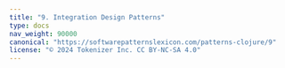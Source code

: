 ```yaml
---
title: "9. Integration Design Patterns"
type: docs
nav_weight: 90000
canonical: "https://softwarepatternslexicon.com/patterns-clojure/9"
license: "© 2024 Tokenizer Inc. CC BY-NC-SA 4.0"
---
```


